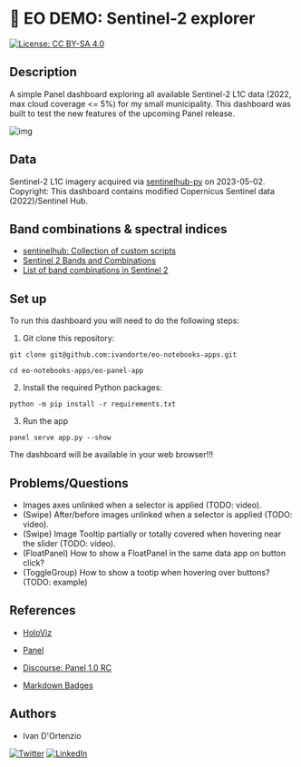 # :satellite: EO DEMO: Sentinel-2 explorer

[![License: CC BY-SA 4.0](https://img.shields.io/badge/License-CC%20BY--SA%204.0-lightgrey.svg)](https://creativecommons.org/licenses/by/4.0/)

## Description

A simple Panel dashboard exploring all available Sentinel-2 L1C data (2022, max cloud coverage <= 5%) for my small municipality. This dashboard was built to test the new features of the upcoming Panel release.

![img](https://github.com/ivandorte/eo-notebooks-apps/blob/main/eo-panel-app/images/dashboard.png)

## Data

Sentinel-2 L1C imagery acquired via [sentinelhub-py](https://sentinelhub-py.readthedocs.io) on 2023-05-02. Copyright: This dashboard contains modified Copernicus Sentinel data (2022)/Sentinel Hub.

## Band combinations & spectral indices

- [sentinelhub: Collection of custom scripts](https://custom-scripts.sentinel-hub.com/custom-scripts/sentinel-2/sentinel-2/)
- [Sentinel 2 Bands and Combinations](https://gisgeography.com/sentinel-2-bands-combinations/)
- [List of band combinations in Sentinel 2](https://giscrack.com/list-of-band-combinations-in-sentinel-2a/)

## Set up
To run this dashboard you will need to do the following steps:

1. Git clone this repository:

`git clone git@github.com:ivandorte/eo-notebooks-apps.git`

`cd eo-notebooks-apps/eo-panel-app`

2. Install the required Python packages:

`python -m pip install -r requirements.txt`

3. Run the app

`panel serve app.py --show`

The dashboard will be available in your web browser!!!

## Problems/Questions

- Images axes unlinked when a selector is applied (TODO: video).
- (Swipe) After/before images unlinked when a selector is applied (TODO: video).
- (Swipe) Image Tooltip partially or totally covered when hovering near the slider (TODO: video).
- (FloatPanel) How to show a FloatPanel in the same data app on button click?
- (ToggleGroup) How to show a tootip when hovering over buttons? (TODO: example)

## References

- [HoloViz](https://holoviz.org/)

- [Panel](https://pyviz-dev.github.io/panel/reference/index.html)

- [Discourse: Panel 1.0 RC](https://discourse.holoviz.org/t/panel-1-0-release-candidate/5268)

- [Markdown Badges](https://github.com/Ileriayo/markdown-badges)

## Authors

- Ivan D'Ortenzio

[![Twitter](https://img.shields.io/badge/Twitter-%231DA1F2.svg?style=for-the-badge&logo=Twitter&logoColor=white)](https://twitter.com/ivanziogeo)
[![LinkedIn](https://img.shields.io/badge/linkedin-%230077B5.svg?style=for-the-badge&logo=linkedin&logoColor=white)](https://www.linkedin.com/in/ivan-d-ortenzio/)